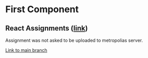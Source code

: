 # First Component

## React Assignments ([link](https://github.com/ilkkamtk/WSK/blob/main/Week4/01-react-start.md))

Assignment was not asked to be uploaded to metropolias server.

[Link to main branch](https://github.com/TonyKarlin/WSD-React/tree/main)

